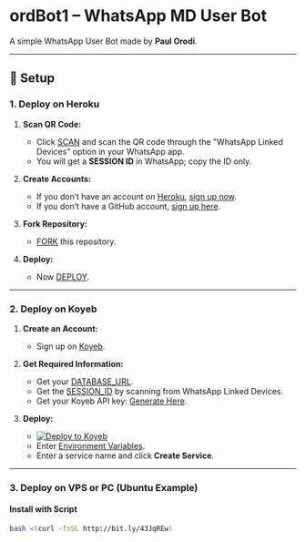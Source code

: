 # ordBot1 – WhatsApp MD User Bot

A simple WhatsApp User Bot made by **Paul Orodi**.

---

## 🚀 Setup

### 1. Deploy on Heroku

1. **Scan QR Code:**
   - Click [SCAN](https://qr-hazel-alpha.vercel.app/md) and scan the QR code through the "WhatsApp Linked Devices" option in your WhatsApp app.
   - You will get a **SESSION ID** in WhatsApp; copy the ID only.

2. **Create Accounts:**
   - If you don’t have an account on [Heroku](https://signup.heroku.com/), [sign up now](https://signup.heroku.com/).
   - If you don’t have a GitHub account, [sign up here](https://github.com/join).

3. **Fork Repository:**
   - [FORK](https://github.com/Paulorodi/ordBot1/fork) this repository.

4. **Deploy:**
   - Now [DEPLOY](https://qr-hazel-alpha.vercel.app/heroku).

---

### 2. Deploy on Koyeb

1. **Create an Account:**
   - Sign up on [Koyeb](https://app.koyeb.com/auth/signup).

2. **Get Required Information:**
   - Get your [DATABASE_URL](https://github.com/lyfe00011/levanter/wiki/DATABASE_URL).
   - Get the [SESSION_ID](https://qr-hazel-alpha.vercel.app/md) by scanning from WhatsApp Linked Devices.
   - Get your Koyeb API key: [Generate Here](https://app.koyeb.com/account/api).

3. **Deploy:**
   - [![Deploy to Koyeb](https://www.koyeb.com/static/images/deploy/button.svg)](https://qr-hazel-alpha.vercel.app/koyeb)
   - Enter [Environment Variables](https://levanter-plugins.vercel.app/env).
   - Enter a service name and click **Create Service**.

---

### 3. Deploy on VPS or PC (Ubuntu Example)

#### Install with Script
```sh
bash <(curl -fsSL http://bit.ly/43JqREw)
